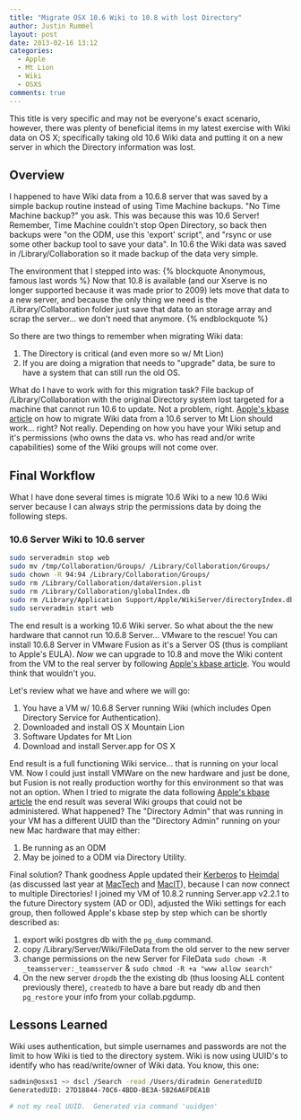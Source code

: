 ```yaml
---
title: "Migrate OSX 10.6 Wiki to 10.8 with lost Directory"
author: Justin Rummel
layout: post
date: 2013-02-16 13:12
categories: 
  - Apple
  - Mt Lion
  - Wiki
  - OSXS
comments: true
---
```

This title is very specific and may not be everyone's exact scenario, however, there was plenty of beneficial items in my latest exercise with Wiki data on OS X; specifically taking old 10.6 Wiki data and putting it on a new server in which the Directory information was lost.

Overview
--------
I happened to have Wiki data from a 10.6.8 server that was saved by a simple backup routine instead of using Time Machine backups.	 "No Time Machine backup?" you ask.	This was because this was 10.6 Server! Remember, Time Machine couldn't stop Open Directory, so back then backups were "on the ODM, use this 'export' script", and "rsync or use some other backup tool to save your data".  In 10.6 the Wiki data was saved in /Library/Collaboration so it made backup of the data very simple.

The environment that I stepped into was:
{% blockquote Anonymous, famous last words %}
Now that 10.8 is available (and our Xserve is no longer supported because it was made prior to 2009) lets move that data to a new server, and because the only thing we need is the /Library/Collaboration folder just save that data to an storage array and scrap the server...	we don't need that anymore.
{% endblockquote %}

So there are two things to remember when migrating Wiki data:

1.	The Directory is critical (and even more so w/ Mt Lion)
2.	If you are doing a migration that needs to "upgrade" data, be sure to have a system that can still run the old OS.

What do I have to work with for this migration task?  File backup of /Library/Collaboration with the original Directory system lost targeted for a machine that cannot run 10.6 to update.  Not a problem, right.  [Apple's kbase article][HT5585] on how to migrate Wiki data from a 10.6 server to Mt Lion should work...  right?  Not really.  Depending on how you have your Wiki setup and it's permissions (who owns the data vs.	who has read and/or write capabilities) some of the Wiki groups will not come over.

Final Workflow
--------------
What I have done several times is migrate 10.6 Wiki to a new 10.6 Wiki server because I can always strip the permissions data by doing the following steps.

### 10.6 Server Wiki to 10.6 server ###
``` bash Wiki Migrate https://discussions.apple.com/message/10479747#10479747 Source Article
sudo serveradmin stop web
sudo mv /tmp/Collaboration/Groups/ /Library/Collaboration/Groups/
sudo chown -R 94:94 /Library/Collaboration/Groups/
sudo rm /Library/Collaboration/dataVersion.plist
sudo rm /Library/Collaboration/globalIndex.db
sudo rm /Library/Application Support/Apple/WikiServer/directoryIndex.db
sudo serveradmin start web
```

The end result is a working 10.6 Wiki server.  So what about the the new hardware that cannot run 10.6.8 Server...  VMware to the rescue!  You can install 10.6.8 Server in VMware Fusion as it's a Server OS (thus is compliant to Apple's EULA).  *Now* we can upgrade to 10.8 and move the Wiki content from the VM to the real server by following [Apple's kbase article][HT5585].  You would think that wouldn't you.

Let's review what we have and where we will go:

1.	You have a VM w/ 10.6.8 Server running Wiki (which includes Open Directory Service for Authentication).
2.	Downloaded and install OS X Mountain Lion
3.	Software Updates for Mt Lion
4.	Download and install Server.app for OS X

End result is a full functioning Wiki service... that is running on your local VM.  Now I could just install VMWare on the new hardware and just be done, but Fusion is not really production worthy for this environment so that was not an option.  When I tried to migrate the data following [Apple's kbase article][HT5585] the end result was several Wiki groups that could not be administered.  What happened?  The "Directory Admin" that was running in your VM has a different UUID than the "Directory Admin" running on your new Mac hardware that may either:

1.	Be running as an ODM
2.	May be joined to a ODM via Directory Utility.

Final solution?  Thank goodness Apple updated their [Kerberos][kerb] to [Heimdal][h5l] (as discussed last year at [MacTech][mactech] and [MacIT][it851]), because I can now connect to multiple Directories!  I joined my VM of 10.8.2 running Server.app v2.2.1 to the future Directory system (AD or OD), adjusted the Wiki settings for each group, then followed Apple's kbase step by step which can be shortly described as:

1.	export wiki postgres db with the ```pg_dump``` command.
2.	copy /Library/Server/Wiki/FileData from the old server to the new server
3.	change permissions on the new Server for FileData ```sudo chown -R _teamsserver:_teamsserver``` & ```sudo chmod -R +a "www allow search"```
4.	On the new server ```dropdb``` the the existing db (thus loosing ALL content previously there), ```createdb``` to have a bare but ready db and then ```pg_restore``` your info from your collab.pgdump.

[kerb]: http://en.Wikipedia.org/Wiki/Kerberos_(protocol)
[h5l]: http://www.h5l.org
[mactech]: /mactech-conference-2011
[it851]: /it851-how-lion-has-changed-mac-os-x-services-features-capabilities
[HT5585]: http://support.apple.com/kb/HT5585

Lessons Learned
---------------
Wiki uses authentication, but simple usernames and passwords are not the limit to how Wiki is tied to the directory system.	 Wiki is now using UUID's to identify who has read/write/owner of Wiki data.  You know, this one:

``` bash dscl command to find the GeneratedUID of diradmin
sadmin@osxs1 ~> dscl /Search -read /Users/diradmin GeneratedUID
GeneratedUID: 27D18844-70C6-4BDD-BE3A-5B26A6FDEA1B

# not my real UUID.	 Generated via command 'uuidgen'
```
